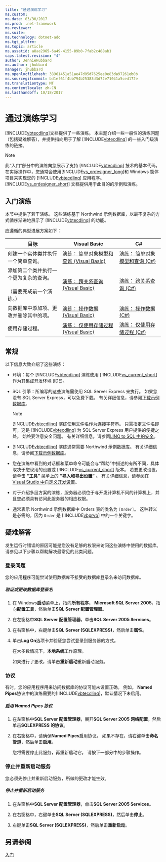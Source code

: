 ```yaml
---
title: "通过演练学习"
ms.custom: 
ms.date: 03/30/2017
ms.prod: .net-framework
ms.reviewer: 
ms.suite: 
ms.technology: dotnet-ado
ms.tgt_pltfrm: 
ms.topic: article
ms.assetid: a8ae2965-6a49-4155-89b0-7fab2c488ab1
caps.latest.revision: "4"
author: JennieHubbard
ms.author: jhubbard
manager: jhubbard
ms.openlocfilehash: 38961451a51ae47d05d7625ee0e83da97261eb0b
ms.sourcegitcommit: bd1ef61f4bb794b25383d3d72e71041a5ced172e
ms.translationtype: MT
ms.contentlocale: zh-CN
ms.lasthandoff: 10/18/2017
---
```

# <a name="learning-by-walkthroughs"></a>通过演练学习
[!INCLUDE[vbtecdlinq](../../../../../../includes/vbtecdlinq-md.md)]文档提供了一些演练。 本主题介绍一些一般性的演练问题（包括疑难解答），并提供指向用于了解 [!INCLUDE[vbtecdlinq](../../../../../../includes/vbtecdlinq-md.md)] 的一些入门级演练的链接。  
  
> [!NOTE]
>  此“入门”部分中的演练向您展示了支持 [!INCLUDE[vbtecdlinq](../../../../../../includes/vbtecdlinq-md.md)] 技术的基本代码。 在实际操作中，您通常会使用[!INCLUDE[vs_ordesigner_long](../../../../../../includes/vs-ordesigner-long-md.md)]和 Windows 窗体项目来实现您的 [!INCLUDE[vbtecdlinq](../../../../../../includes/vbtecdlinq-md.md)] 应用程序。 [!INCLUDE[vs_ordesigner_short](../../../../../../includes/vs-ordesigner-short-md.md)] 文档提供用于此目的的示例和演练。  
  
## <a name="getting-started-walkthroughs"></a>入门演练  
 本节中提供了若干演练。 这些演练基于 Northwind 示例数据库，以最不复杂的方式循序渐进地展示了 [!INCLUDE[vbtecdlinq](../../../../../../includes/vbtecdlinq-md.md)] 的功能。  
  
 应遵循的典型进展方案如下：  
  
|目标|Visual Basic|C#|  
|---------------|------------------|---------|  
|创建一个实体类并执行一个简单查询。|[演练： 简单对象模型和查询 (Visual Basic)](../../../../../../docs/framework/data/adonet/sql/linq/walkthrough-simple-object-model-and-query-visual-basic.md)|[演练： 简单对象模型和查询 (C#)](../../../../../../docs/framework/data/adonet/sql/linq/walkthrough-simple-object-model-and-query-csharp.md)|  
|添加第二个类并执行一个更为复杂的查询。<br /><br /> （需要完成前一个演练。）|[演练： 跨关系查询 (Visual Basic)](../../../../../../docs/framework/data/adonet/sql/linq/walkthrough-querying-across-relationships-visual-basic.md)|[演练： 跨关系查询 (C#)](../../../../../../docs/framework/data/adonet/sql/linq/walkthrough-querying-across-relationships-csharp.md)|  
|向数据库中添加项、更改并删除其中的项。|[演练： 操作数据 (Visual Basic)](../../../../../../docs/framework/data/adonet/sql/linq/walkthrough-manipulating-data-visual-basic.md)|[演练： 操作数据 (C#)](../../../../../../docs/framework/data/adonet/sql/linq/walkthrough-manipulating-data-csharp.md)|  
|使用存储过程。|[演练： 仅使用存储过程 (Visual Basic)](../../../../../../docs/framework/data/adonet/sql/linq/walkthrough-using-only-stored-procedures-visual-basic.md)|[演练： 仅使用存储过程 (C#)](../../../../../../docs/framework/data/adonet/sql/linq/walkthrough-using-only-stored-procedures-csharp.md)|  
  
## <a name="general"></a>常规  
 以下信息大致介绍了这些演练：  
  
-   环境：每个 [!INCLUDE[vbtecdlinq](../../../../../../includes/vbtecdlinq-md.md)] 演练使用 [!INCLUDE[vs_current_short](../../../../../../includes/vs-current-short-md.md)] 作为其集成开发环境 (IDE)。  
  
-   SQL 引擎：所编写的这些演练需使用 SQL Server Express 来执行。 如果您没有 SQL Server Express，可以免费下载。 有关详细信息，请参阅[下载示例数据库](../../../../../../docs/framework/data/adonet/sql/linq/downloading-sample-databases.md)。  
  
    > [!NOTE]
    >  [!INCLUDE[vbtecdlinq](../../../../../../includes/vbtecdlinq-md.md)] 演练使用文件名作为连接字符串。 只需指定文件名即可，这是 [!INCLUDE[vbtecdlinq](../../../../../../includes/vbtecdlinq-md.md)] 为 SQL Server Express 用户提供的便捷之处。 始终要注意安全问题。 有关详细信息，请参阅[LINQ to SQL 中的安全](../../../../../../docs/framework/data/adonet/sql/linq/security-in-linq-to-sql.md)。  
  
-   [!INCLUDE[vbtecdlinq](../../../../../../includes/vbtecdlinq-md.md)] 演练通常需要 Northwind 示例数据库。 有关详细信息，请参阅[下载示例数据库](../../../../../../docs/framework/data/adonet/sql/linq/downloading-sample-databases.md)。  
  
-   您在演练中看到的对话框和菜单命令可能会与“帮助”中描述的有所不同，具体取决于您现用的设置或 [!INCLUDE[vs_current_short](../../../../../../includes/vs-current-short-md.md)] 版本。 若要更改设置，请单击 **“工具”** 菜单上的 **“导入和导出设置”** 。 有关详细信息，请参阅[在 Visual Studio 中自定义开发设置](http://msdn.microsoft.com/en-us/22c4debb-4e31-47a8-8f19-16f328d7dcd3)。  
  
-   对于介绍多层方案的演练，服务器必须位于与开发计算机不同的计算机上，并且您必须具有访问此服务器的相应权限。  
  
-   通常表示 Northwind 示例数据库中 Orders 表的类名为 `[Order]`。 这种转义是必需的，因为 `Order` 是 [!INCLUDE[vbprvb](../../../../../../includes/vbprvb-md.md)] 中的一个关键字。  
  
## <a name="troubleshooting"></a>疑难解答  
 发生运行时错误的原因可能是您没有足够的权限来访问这些演练中使用的数据库。 请参见以下步骤以帮助解决最常见的此类问题。  
  
### <a name="log-on-issues"></a>登录问题  
 您的应用程序可能尝试使用数据库不接受的数据库登录名来访问数据库。  
  
##### <a name="to-verify-or-change-the-database-log-on"></a>验证或更改数据库登录名  
  
1.  在 Windows**启动**菜单上，指向**所有程序**， **Microsoft SQL Server 2005**，指向**配置工具**，然后单击**SQL Server 配置管理器**。  
  
2.  在左窗格中**SQL Server 配置管理器**，单击**SQL Server 2005 Services**。  
  
3.  在右窗格中，右键单击**SQL Server (SQLEXPRESS)**，然后单击**属性**。  
  
4.  单击**Log On**选项卡并验证您尝试登录到服务器的方式。  
  
     在大多数情况下，**本地系统**工作原理。  
  
     如果进行了更改，请单击**重新启动**重新启动服务。  
  
### <a name="protocols"></a>协议  
 有时，您的应用程序用来访问数据库的协议可能未设置正确。 例如， **Named Pipes**协议中的演练需要的[!INCLUDE[vbtecdlinq](../../../../../../includes/vbtecdlinq-md.md)]，默认情况下未启用。  
  
##### <a name="to-enable-the-named-pipes-protocol"></a>启用 Named Pipes 协议  
  
1.  在左窗格中**SQL Server 配置管理器**，展开**SQL Server 2005 网络配置**，然后单击**SQLEXPRESS 的协议**。  
  
2.  在右窗格中，请确保**Named Pipes**启用协议。 如果不存在，请右键单击**命名管道**，然后单击**启用**。  
  
     您将需要停止此服务，再重新启动它。 请按下一部分中的步骤操作。  
  
### <a name="stopping-and-restarting-the-service"></a>停止并重新启动服务  
 您必须先停止并重新启动服务，所做的更改才能生效。  
  
##### <a name="to-stop-and-restart-the-service"></a>停止并重新启动服务  
  
1.  在左窗格中**SQL Server 配置管理器**，单击**SQL Server 2005 Services**。  
  
2.  在右窗格中，右键单击**SQL Server (SQLEXPRESS)**，然后单击**停止**。  
  
3.  右键单击**SQL Server (SQLEXPRESS)**，然后单击**重新启动**。  
  
## <a name="see-also"></a>另请参阅  
 [入门](../../../../../../docs/framework/data/adonet/sql/linq/getting-started.md)
